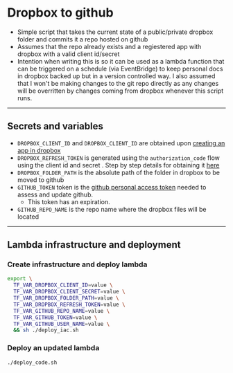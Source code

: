 # Dropbox to github
- Simple script that takes the current state of a public/private dropbox folder and commits it a repo hosted on github
- Assumes that the repo already exists and a regiestered app with dropbox with a valid client id/secret
- Intention when writing this is so it can be used as a lambda function that can be triggered on a schedule (via EventBridge) to keep personal docs in dropbox backed up but in a version controlled way. I also assumed that I won't be making changes to the git repo directly as any changes will be overritten by changes coming from dropbox whenever this script runs.

____
## Secrets and variables 
- `DROPBOX_CLIENT_ID` and `DROPBOX_CLIENT_ID` are obtained upon [creating an app in dropbox](https://www.dropbox.com/developers/apps/create)
- `DROPBOX_REFRESH_TOKEN` is generated using the `authorization_code` flow using the client id and secret . Step by step details for obtaining it [here](https://www.dropboxforum.com/t5/Dropbox-API-Support-Feedback/Get-refresh-token-from-access-token/td-p/596739)
- `DROPBOX_FOLDER_PATH`  is the absolute path of the folder in dropbox to be moved to github
- `GITHUB_TOKEN` token is the [github personal access token](https://github.com/settings/tokens) needed to assess and update github.
  - This token has an expiration.
- `GITHUB_REPO_NAME` is the repo name where the dropbox files will be located

____
## Lambda infrastructure and deployment
### Create infrastructure and deploy lambda
```Bash
export \
  TF_VAR_DROPBOX_CLIENT_ID=value \
  TF_VAR_DROPBOX_CLIENT_SECRET=value \
  TF_VAR_DROPBOX_FOLDER_PATH=value \
  TF_VAR_DROPBOX_REFRESH_TOKEN=value \
  TF_VAR_GITHUB_REPO_NAME=value \
  TF_VAR_GITHUB_TOKEN=value \
  TF_VAR_GITHUB_USER_NAME=value \
  && sh ./deploy_iac.sh
```

### Deploy an updated lambda

```Bash
./deploy_code.sh
```
